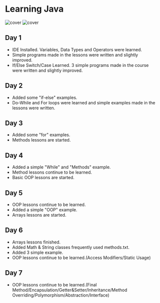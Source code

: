 # Learning Java
![cover](https://www.vectorlogo.zone/logos/java/java-ar21.svg) ![cover](https://prod-acb5.kxcdn.com/wp-content/uploads/2018/02/spring-icon-200x196.png)
## Day 1
* IDE Installed. Variables, Data Types and Operators were learned.
* Simple programs made in the lessons were written and slightly improved.
* If/Else Switch/Case Learned. 3 simple programs made in the course were written and slightly improved.
## Day 2
* Added some "if-else" examples.
* Do-While and For loops were learned and simple examples made in the lessons were written.
## Day 3
* Added some "for" examples.
* Methods lessons are started.
## Day 4
* Added a simple "While" and "Methods" example.
* Method lessons continue to be learned.
* Basic OOP lessons are started.
## Day 5
* OOP lessons continue to be learned.
* Added a simple "OOP" example.
* Arrays lessons are started.
## Day 6
* Arrays lessons finished.
* Added Math & String classes frequently used methods.txt.
* Added 3 simple example.
* OOP lessons continue to be learned.(Access Modifiers/Static Usage)
## Day 7 
* OOP lessons continue to be learned.(Final Method/Encapsulation/Getter&Setter/Inheritance/Method Overriding/Polymorphism/Abstraction/Interface)
